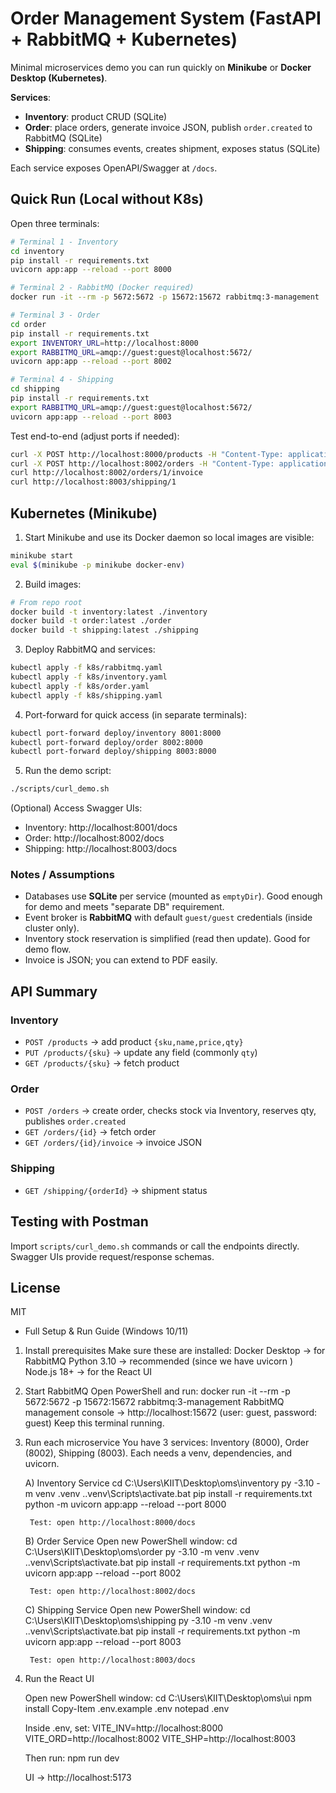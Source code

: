 # Order Management System (FastAPI + RabbitMQ + Kubernetes)

Minimal microservices demo you can run quickly on **Minikube** or **Docker Desktop (Kubernetes)**.

**Services**:
- **Inventory**: product CRUD (SQLite)
- **Order**: place orders, generate invoice JSON, publish `order.created` to RabbitMQ (SQLite)
- **Shipping**: consumes events, creates shipment, exposes status (SQLite)

Each service exposes OpenAPI/Swagger at `/docs`.

## Quick Run (Local without K8s)

Open three terminals:

```bash
# Terminal 1 - Inventory
cd inventory
pip install -r requirements.txt
uvicorn app:app --reload --port 8000

# Terminal 2 - RabbitMQ (Docker required)
docker run -it --rm -p 5672:5672 -p 15672:15672 rabbitmq:3-management

# Terminal 3 - Order
cd order
pip install -r requirements.txt
export INVENTORY_URL=http://localhost:8000
export RABBITMQ_URL=amqp://guest:guest@localhost:5672/
uvicorn app:app --reload --port 8002

# Terminal 4 - Shipping
cd shipping
pip install -r requirements.txt
export RABBITMQ_URL=amqp://guest:guest@localhost:5672/
uvicorn app:app --reload --port 8003
```

Test end-to-end (adjust ports if needed):
```bash
curl -X POST http://localhost:8000/products -H "Content-Type: application/json" -d '{"sku":"ABC","name":"Widget","price":100,"qty":50}'
curl -X POST http://localhost:8002/orders -H "Content-Type: application/json" -d '{"items":[{"sku":"ABC","qty":2}],"customer":{"name":"Alice"}}'
curl http://localhost:8002/orders/1/invoice
curl http://localhost:8003/shipping/1
```

## Kubernetes (Minikube)

1) Start Minikube and use its Docker daemon so local images are visible:
```bash
minikube start
eval $(minikube -p minikube docker-env)
```

2) Build images:
```bash
# From repo root
docker build -t inventory:latest ./inventory
docker build -t order:latest ./order
docker build -t shipping:latest ./shipping
```

3) Deploy RabbitMQ and services:
```bash
kubectl apply -f k8s/rabbitmq.yaml
kubectl apply -f k8s/inventory.yaml
kubectl apply -f k8s/order.yaml
kubectl apply -f k8s/shipping.yaml
```

4) Port-forward for quick access (in separate terminals):
```bash
kubectl port-forward deploy/inventory 8001:8000
kubectl port-forward deploy/order 8002:8000
kubectl port-forward deploy/shipping 8003:8000
```

5) Run the demo script:
```bash
./scripts/curl_demo.sh
```

(Optional) Access Swagger UIs:
- Inventory: http://localhost:8001/docs
- Order: http://localhost:8002/docs
- Shipping: http://localhost:8003/docs

### Notes / Assumptions
- Databases use **SQLite** per service (mounted as `emptyDir`). Good enough for demo and meets "separate DB" requirement.
- Event broker is **RabbitMQ** with default `guest/guest` credentials (inside cluster only).
- Inventory stock reservation is simplified (read then update). Good for demo flow.
- Invoice is JSON; you can extend to PDF easily.

## API Summary

### Inventory
- `POST /products` → add product `{sku,name,price,qty}`
- `PUT /products/{sku}` → update any field (commonly `qty`)
- `GET /products/{sku}` → fetch product

### Order
- `POST /orders` → create order, checks stock via Inventory, reserves qty, publishes `order.created`
- `GET /orders/{id}` → fetch order
- `GET /orders/{id}/invoice` → invoice JSON

### Shipping
- `GET /shipping/{orderId}` → shipment status

## Testing with Postman
Import `scripts/curl_demo.sh` commands or call the endpoints directly. Swagger UIs provide request/response schemas.

## License
MIT




* Full Setup & Run Guide (Windows 10/11)
1. Install prerequisites
    Make sure these are installed:
        Docker Desktop
            → for RabbitMQ
        Python 3.10
            → recommended (since we have uvicorn )
        Node.js 18+
            → for the React UI

2. Start RabbitMQ
    Open PowerShell and run:
    docker run -it --rm -p 5672:5672 -p 15672:15672 rabbitmq:3-management
    RabbitMQ management console → http://localhost:15672
    (user: guest, password: guest)
    Keep this terminal running.

3. Run each microservice
    You have 3 services: Inventory (8000), Order (8002), Shipping (8003).
    Each needs a venv, dependencies, and uvicorn.

    A) Inventory Service
        cd C:\Users\KIIT\Desktop\oms\inventory
        py -3.10 -m venv .venv
        .\.venv\Scripts\activate.bat
        pip install -r requirements.txt
        python -m uvicorn app:app --reload --port 8000

        Test: open http://localhost:8000/docs

    B) Order Service
        Open new PowerShell window:
        cd C:\Users\KIIT\Desktop\oms\order
        py -3.10 -m venv .venv
        .\.venv\Scripts\activate.bat
        pip install -r requirements.txt
        python -m uvicorn app:app --reload --port 8002

        Test: open http://localhost:8002/docs

    C) Shipping Service
        Open new PowerShell window:
        cd C:\Users\KIIT\Desktop\oms\shipping
        py -3.10 -m venv .venv
        .\.venv\Scripts\activate.bat
        pip install -r requirements.txt
        python -m uvicorn app:app --reload --port 8003

        Test: open http://localhost:8003/docs

4. Run the React UI

    Open new PowerShell window:
    cd C:\Users\KIIT\Desktop\oms\ui
    npm install
    Copy-Item .env.example .env
    notepad .env

    Inside .env, set:
    VITE_INV=http://localhost:8000
    VITE_ORD=http://localhost:8002
    VITE_SHP=http://localhost:8003


    Then run:
    npm run dev

    UI → http://localhost:5173